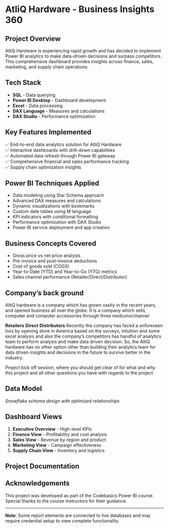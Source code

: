 # AtliQ Hardware - Business Insights 360

## Project Overview
AtliQ Hardware is experiencing rapid growth and has decided to implement Power BI analytics to make data-driven decisions and surpass competitors. This comprehensive dashboard provides insights across finance, sales, marketing, and supply chain operations.


## Tech Stack
- **SQL** - Data querying
- **Power BI Desktop** - Dashboard development
- **Excel** - Data processing
- **DAX Language** - Measures and calculations
- **DAX Studio** - Performance optimization

## Key Features Implemented
✅ End-to-end data analytics solution for AtliQ Hardware  
✅ Interactive dashboards with drill-down capabilities  
✅ Automated data refresh through Power BI gateway  
✅ Comprehensive financial and sales performance tracking  
✅ Supply chain optimization insights  

## Power BI Techniques Applied
- Data modeling using Star Schema approach
- Advanced DAX measures and calculations
- Dynamic visualizations with bookmarks
- Custom date tables using M language
- KPI indicators with conditional formatting
- Performance optimization with DAX Studio
- Power BI service deployment and app creation

## Business Concepts Covered
- Gross price vs net price analysis
- Pre-invoice and post-invoice deductions
- Cost of goods sold (COGS)
- Year-to-Date (YTD) and Year-to-Go (YTG) metrics
- Sales channel performance (Retailer/Direct/Distributor)

## Company’s back ground
AltiQ hardware is a company which has grown vastly in the recent years, and opened business all over the globe. It is a company which sells, computer and computer accessories through three mediums/channel

**Retailers**
**Direct**
**Distributors**
Recently the company has faced a unforeseen loss by opening store in America based on the surveys, intuition and some excel analysis and also the company’s competitors has handful of analytics team to perform analysis and make data driven decision. So, the AltiQ hardware has no other option other than building their analytics team for data driven insights and decisions in the future to survive better in the industry.

Project kick off session, where you should get clear of for what and why this project and all other questions you have with regards to the project



## Data Model

*Snowflake schema design with optimized relationships*

## Dashboard Views
1. **Executive Overview** - High-level KPIs
2. **Finance View** - Profitability and cost analysis
3. **Sales View** - Revenue by region and product
4. **Marketing View** - Campaign effectiveness
5. **Supply Chain View** - Inventory and logistics


## Project Documentation

## Acknowledgements
This project was developed as part of the Codebasics Power BI course. Special thanks to the course instructors for their guidance.

---

**Note**: Some report elements are connected to live databases and may require credential setup to view complete functionality.
